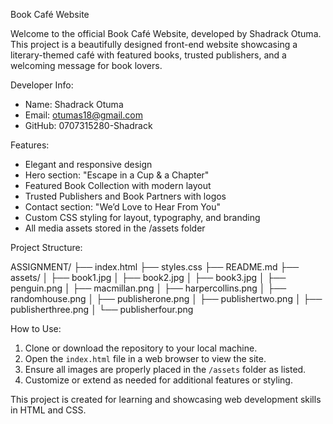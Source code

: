 Book Café Website

Welcome to the official Book Café Website, developed by Shadrack Otuma. This project is a beautifully designed front-end website showcasing a literary-themed café with featured books, trusted publishers, and a welcoming message for book lovers.

Developer Info:
- Name: Shadrack Otuma
- Email: otumas18@gmail.com
- GitHub: 0707315280-Shadrack

Features:
- Elegant and responsive design
- Hero section: "Escape in a Cup & a Chapter"
- Featured Book Collection with modern layout
- Trusted Publishers and Book Partners with logos
- Contact section: "We’d Love to Hear From You"
- Custom CSS styling for layout, typography, and branding
- All media assets stored in the /assets folder

Project Structure:

ASSIGNMENT/
├── index.html
├── styles.css
├── README.md
├── assets/
│   ├── book1.jpg
│   ├── book2.jpg
│   ├── book3.jpg
│   ├── penguin.png
│   ├── macmillan.png
│   ├── harpercollins.png
│   ├── randomhouse.png
│   ├── publisherone.png
│   ├── publishertwo.png
│   ├── publisherthree.png
│   └── publisherfour.png

How to Use:
1. Clone or download the repository to your local machine.
2. Open the `index.html` file in a web browser to view the site.
3. Ensure all images are properly placed in the `/assets` folder as listed.
4. Customize or extend as needed for additional features or styling.

This project is created for learning and showcasing web development skills in HTML and CSS.
